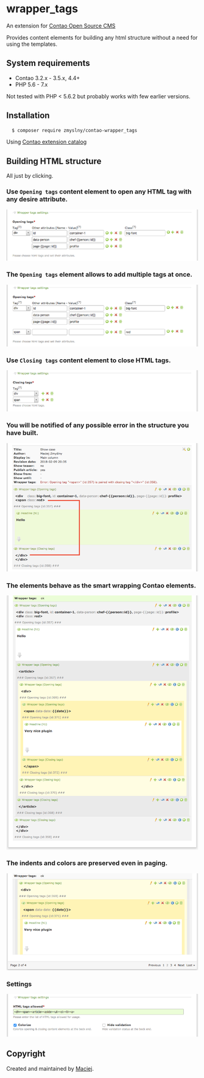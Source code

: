 wrapper_tags 
===============================
An extension for [Contao Open Source CMS](https://contao.org/en/)
 
Provides content elements for building any html structure without a need for using the templates.

## System requirements
- Contao 3.2.x - 3.5.x, 4.4+
- PHP 5.6 - 7.x 

Not tested with PHP &lt; 5.6.2 but probably works with few earlier versions.


## Installation

```bash
  $ composer require zmyslny/contao-wrapper_tags
```
Using [Contao extension catalog](https://contao.org/en/extension-list/view/wrapper_tags.10020019.en.html "Contao extension catalog")


## Building HTML structure

All just by clicking.

### Use `Opening tags` content element to open any HTML tag with any desire attribute.

![Opening tags](docs/wrapper_tags-opening.png "Opening tags")

### The `Opening tags` element allows to add multiple tags at once.

![Opening tags](docs/wrapper_tags-opening_multi.png "Opening tags")

### Use `Closing tags` content element to close HTML tags.

![Closing tags](docs/wrapper_tags-closing.png "Closing tags")

### You will be notified of any possible error in the structure you have built.

![Show case with error](docs/error.png "Show case with error")

### The elements behave as the smart wrapping Contao elements.

![Show case with Bootstrap](docs/show-case.png "Show case with Bootstrap")

### The indents and colors are preserved even in paging.
![Paging](docs/paging.png "Paging")

### Settings
![Settings](docs/tl_settings.png "Settings")

## Copyright
Created and maintained by [Maciej](http://contao-developer.pl).
